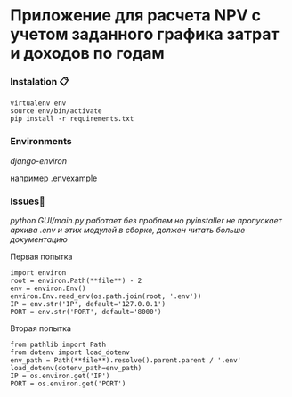 # Приложение для расчета NPV с учетом заданного графика затрат и доходов по годам

### Instalation 📋

```
virtualenv env
source env/bin/activate
pip install -r requirements.txt
```

### Environments

_django-environ_

например .envexample

### Issues🔧

_python GUI/main.py работает без проблем но pyinstaller не пропускает
архива .env и этих модулей в сборке,_
_должен читать больше документацию_

Первая попытка

```
import environ
root = environ.Path(**file**) - 2
env = environ.Env()
environ.Env.read_env(os.path.join(root, '.env'))
IP = env.str('IP', default='127.0.0.1')
PORT = env.str('PORT', default='8000')
```
Вторая попытка

```
from pathlib import Path
from dotenv import load_dotenv
env_path = Path(**file**).resolve().parent.parent / '.env'
load_dotenv(dotenv_path=env_path)
IP = os.environ.get('IP')
PORT = os.environ.get('PORT')
```
